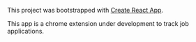 This project was bootstrapped with [Create React App](https://github.com/facebook/create-react-app).

This app is a chrome extension under development to track job applications.
